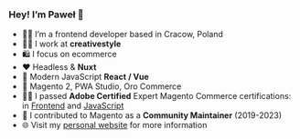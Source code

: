 ### Hey! I’m Paweł 👋

- 👨‍💻 I’m a frontend developer based in Cracow, Poland
- 🏴‍☠️ I work at **creativestyle**
- 🛍️ I focus on ecommerce
- ❤️ Headless & **Nuxt**
- 🚀 Modern JavaScript **React / Vue**
- 🛒 Magento 2, PWA Studio, Oro Commerce
- 👨‍🎓 I passed **Adobe Certified** Expert Magento Commerce certifications: in [Frontend](https://www.credly.com/earner/earned/badge/9572504d-58e1-4a65-a700-89d311e596f9) and [JavaScript](https://www.credly.com/earner/earned/badge/3b816207-80fc-4898-add3-920d9cac9bb4)
- 🤝 I contributed to Magento as a **Community Maintainer** (2019-2023)
- 🌐 Visit my [personal website](https://ptylek.com/) for more information
